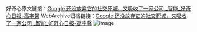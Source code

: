 好奇心原文链接：[Google 还没放弃它的社交死城，又吸收了一家公司 _智能_好奇心日报-高宇馨](https://www.qdaily.com/articles/2331.html)
WebArchive归档链接：[Google 还没放弃它的社交死城，又吸收了一家公司 _智能_好奇心日报-高宇馨](http://web.archive.org/web/20190623151047/https://www.qdaily.com/articles/2331.html)
![image](http://ww3.sinaimg.cn/large/007d5XDply1g3vc0b4ry6j30u02vr7wh)